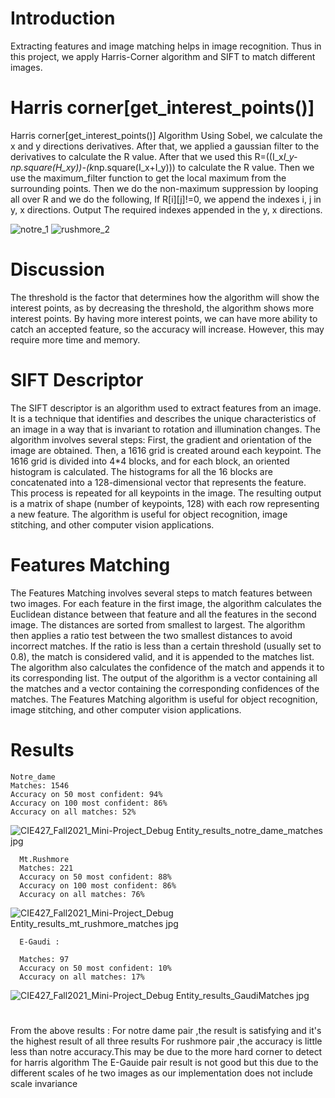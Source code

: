 # Introduction

Extracting features and image matching helps in image recognition. Thus in this project,
we apply Harris-Corner algorithm and SIFT to match different images.

# Harris corner[get_interest_points()]
Harris corner[get_interest_points()]
Algorithm
Using Sobel, we calculate the x and y directions derivatives.
After that, we applied a gaussian filter to the derivatives to calculate the R value.
After that we used this R=((I_x*I_y-np.square(H_xy))-(k*np.square(I_x+I_y))) to calculate the R value.
Then we use the maximum_filter function to get the local maximum from the surrounding points.
Then we do the non-maximum suppression by looping all over R and we do the following,
If R[i][j]!=0, we append the indexes i, j in y, x directions. 
Output
The required indexes appended in the y, x directions.

![notre_1](https://user-images.githubusercontent.com/49596777/221068913-03d92b19-c882-4ed5-b6cc-a33b60752566.png)
![rushmore_2](https://user-images.githubusercontent.com/49596777/221068930-f29405a6-c7c4-479e-a2c1-d836e42749c0.png)
# Discussion
The threshold is the factor that determines how the algorithm will show the interest points, as by decreasing the threshold, the algorithm shows more interest points. By having more interest points, we can have more ability to catch an accepted feature, so the accuracy will increase. However, this may require more time and memory.  

# SIFT Descriptor
The SIFT descriptor is an algorithm used to extract features from an image. It is a technique that identifies and describes the unique characteristics of an image in a way that is invariant to rotation and illumination changes. The algorithm involves several steps: First, the gradient and orientation of the image are obtained. Then, a 1616 grid is created around each keypoint. The 1616 grid is divided into 4*4 blocks, and for each block, an oriented histogram is calculated. The histograms for all the 16 blocks are concatenated into a 128-dimensional vector that represents the feature. This process is repeated for all keypoints in the image. The resulting output is a matrix of shape (number of keypoints, 128) with each row representing a new feature. The algorithm is useful for object recognition, image stitching, and other computer vision applications.

# Features Matching 
The Features Matching involves several steps to match features between two images. For each feature in the first image, the algorithm calculates the Euclidean distance between that feature and all the features in the second image. The distances are sorted from smallest to largest. The algorithm then applies a ratio test between the two smallest distances to avoid incorrect matches. If the ratio is less than a certain threshold (usually set to 0.8), the match is considered valid, and it is appended to the matches list. The algorithm also calculates the confidence of the match and appends it to its corresponding list. The output of the algorithm is a vector containing all the matches and a vector containing the corresponding confidences of the matches. The Features Matching algorithm is useful for object recognition, image stitching, and other computer vision applications.


# Results 
    Notre_dame 
    Matches: 1546
    Accuracy on 50 most confident: 94%
    Accuracy on 100 most confident: 86%
    Accuracy on all matches: 52%
![CIE427_Fall2021_Mini-Project_Debug Entity_results_notre_dame_matches jpg](https://user-images.githubusercontent.com/49596777/221070047-63f15123-a794-4e07-8179-c504b59ebe6b.jpg)


      Mt.Rushmore 
      Matches: 221
      Accuracy on 50 most confident: 88%
      Accuracy on 100 most confident: 86%
      Accuracy on all matches: 76%
      
![CIE427_Fall2021_Mini-Project_Debug Entity_results_mt_rushmore_matches jpg](https://user-images.githubusercontent.com/49596777/221070158-4a90d711-5b81-409a-9066-2616a2d69a36.jpg)

      E-Gaudi :

      Matches: 97
      Accuracy on 50 most confident: 10%
      Accuracy on all matches: 17%
      
![CIE427_Fall2021_Mini-Project_Debug Entity_results_GaudiMatches jpg](https://user-images.githubusercontent.com/49596777/221070254-934b10ba-4fec-43d2-8744-21263615a450.jpg)

# 
From the above results :
        For notre dame pair ,the result is satisfying  and it's the highest result of all three results 
        For rushmore pair ,the accuracy is little less than notre accuracy.This may be due to the more hard corner to detect for harris algorithm 
        The E-Gauide pair result is not good but this due to the different scales of he two images as our implementation does not include scale invariance 













